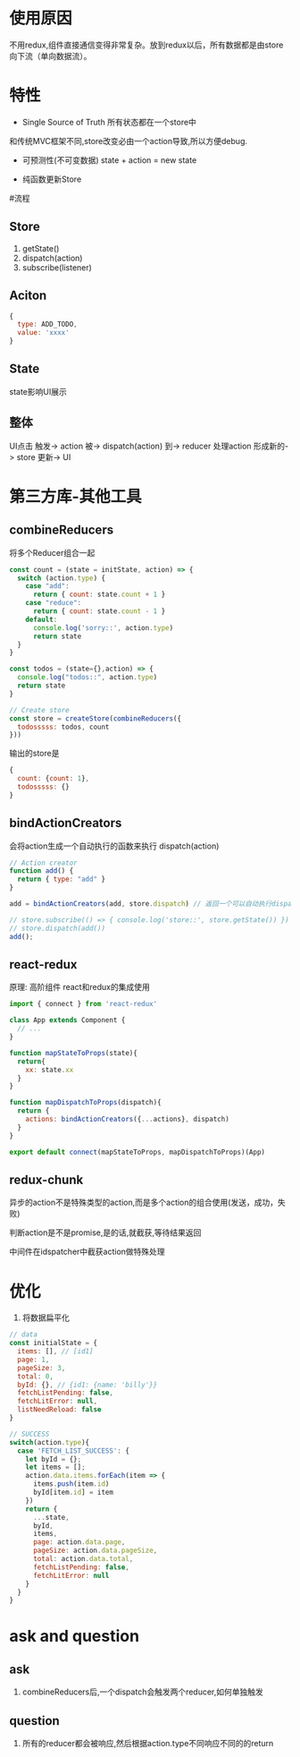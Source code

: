 # 使用原因
不用redux,组件直接通信变得非常复杂。放到redux以后，所有数据都是由store向下流（单向数据流）。

# 特性
* Single Source of Truth 所有状态都在一个store中

和传统MVC框架不同,store改变必由一个action导致,所以方便debug.

* 可预测性(不可变数据)   state + action = new state

* 纯函数更新Store

#流程
## Store
1. getState()
2. dispatch(action)
3. subscribe(listener)

## Aciton
```js
{
  type: ADD_TODO,
  value: 'xxxx'
}
```

## State
state影响UI展示

## 整体
UI点击 触发-> action 被-> dispatch(action) 到-> reducer 处理action 形成新的-> store 更新-> UI

# 第三方库-其他工具
## combineReducers
将多个Reducer组合一起
```js
const count = (state = initState, action) => {
  switch (action.type) {
    case "add":
      return { count: state.count + 1 }
    case "reduce":
      return { count: state.count - 1 }
    default:
      console.log('sorry::', action.type)
      return state
  }
}

const todos = (state={},action) => {
  console.log("todos::", action.type)
  return state
}

// Create store
const store = createStore(combineReducers({
  todosssss: todos, count
}))
```
输出的store是
```js
{
  count: {count: 1},
  todosssss: {}
}
```
## bindActionCreators
会将action生成一个自动执行的函数来执行  dispatch(action)

```js
// Action creator
function add() {
  return { type: "add" }
}

add = bindActionCreators(add, store.dispatch) // 返回一个可以自动执行dispatch的函数,这样就可以脱离dispath,直接使用add来进行action触发,从而影响store

// store.subscribe(() => { console.log('store::', store.getState()) })
// store.dispatch(add())
add();
```

## react-redux
原理: 高阶组件
react和redux的集成使用
```js
import { connect } from 'react-redux'

class App extends Component {
  // ...
}

function mapStateToProps(state){
  return{
    xx: state.xx
  }
}

function mapDispatchToProps(dispatch){
  return {
    actions: bindActionCreators({...actions}, dispatch)
  }
}

export default connect(mapStateToProps, mapDispatchToProps)(App)
```

## redux-chunk
异步的action不是特殊类型的action,而是多个action的组合使用(发送，成功，失败)

判断action是不是promise,是的话,就截获,等待结果返回

中间件在idspatcher中截获action做特殊处理

# 优化
1. 将数据扁平化
```js
// data 
const initialState = {
  items: [], // [id1]
  page: 1,
  pageSize: 3,
  total: 0,
  byId: {}, // {id1: {name: 'billy'}}
  fetchListPending: false,
  fetchLitError: null,
  listNeedReload: false
}

// SUCCESS
switch(action.type){
  case 'FETCH_LIST_SUCCESS': {
    let byId = {};
    let items = [];
    action.data.items.forEach(item => {
      items.push(item.id)
      byId[item.id] = item
    })
    return {
      ...state,
      byId,
      items,
      page: action.data.page,
      pageSize: action.data.pageSize,
      total: action.data.total,
      fetchListPending: false,
      fetchLitError: null
    }
  }
}

```

# ask and question
## ask
1. combineReducers后,一个dispatch会触发两个reducer,如何单独触发

## question
1. 所有的reducer都会被响应,然后根据action.type不同响应不同的的return

